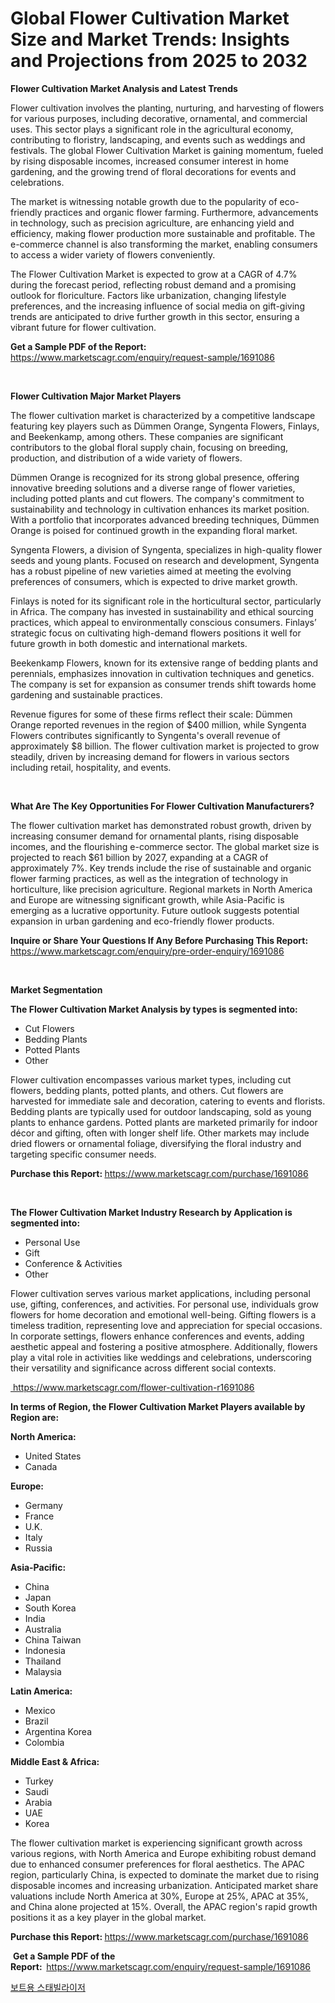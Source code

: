 <p><h1>Global Flower Cultivation Market Size and Market Trends: Insights and Projections from 2025 to 2032</h1></p><p><strong>Flower Cultivation Market Analysis and Latest Trends</strong></p>
<p><p>Flower cultivation involves the planting, nurturing, and harvesting of flowers for various purposes, including decorative, ornamental, and commercial uses. This sector plays a significant role in the agricultural economy, contributing to floristry, landscaping, and events such as weddings and festivals. The global Flower Cultivation Market is gaining momentum, fueled by rising disposable incomes, increased consumer interest in home gardening, and the growing trend of floral decorations for events and celebrations.</p><p>The market is witnessing notable growth due to the popularity of eco-friendly practices and organic flower farming. Furthermore, advancements in technology, such as precision agriculture, are enhancing yield and efficiency, making flower production more sustainable and profitable. The e-commerce channel is also transforming the market, enabling consumers to access a wider variety of flowers conveniently.</p><p>The Flower Cultivation Market is expected to grow at a CAGR of 4.7% during the forecast period, reflecting robust demand and a promising outlook for floriculture. Factors like urbanization, changing lifestyle preferences, and the increasing influence of social media on gift-giving trends are anticipated to drive further growth in this sector, ensuring a vibrant future for flower cultivation.</p></p>
<p><strong>Get a Sample PDF of the Report:&nbsp;</strong> <a href="https://www.marketscagr.com/enquiry/request-sample/1691086?utm_campaign=1909&utm_medium=2&utm_source=Github&utm_content=ia&utm_term=07012025&utm_id=flower-cultivation">https://www.marketscagr.com/enquiry/request-sample/1691086</a></p>
<p>&nbsp;</p>
<p><strong>Flower Cultivation Major Market Players</strong></p>
<p><p>The flower cultivation market is characterized by a competitive landscape featuring key players such as Dümmen Orange, Syngenta Flowers, Finlays, and Beekenkamp, among others. These companies are significant contributors to the global floral supply chain, focusing on breeding, production, and distribution of a wide variety of flowers.</p><p>Dümmen Orange is recognized for its strong global presence, offering innovative breeding solutions and a diverse range of flower varieties, including potted plants and cut flowers. The company's commitment to sustainability and technology in cultivation enhances its market position. With a portfolio that incorporates advanced breeding techniques, Dümmen Orange is poised for continued growth in the expanding floral market.</p><p>Syngenta Flowers, a division of Syngenta, specializes in high-quality flower seeds and young plants. Focused on research and development, Syngenta has a robust pipeline of new varieties aimed at meeting the evolving preferences of consumers, which is expected to drive market growth.</p><p>Finlays is noted for its significant role in the horticultural sector, particularly in Africa. The company has invested in sustainability and ethical sourcing practices, which appeal to environmentally conscious consumers. Finlays’ strategic focus on cultivating high-demand flowers positions it well for future growth in both domestic and international markets.</p><p>Beekenkamp Flowers, known for its extensive range of bedding plants and perennials, emphasizes innovation in cultivation techniques and genetics. The company is set for expansion as consumer trends shift towards home gardening and sustainable practices.</p><p>Revenue figures for some of these firms reflect their scale: Dümmen Orange reported revenues in the region of $400 million, while Syngenta Flowers contributes significantly to Syngenta's overall revenue of approximately $8 billion. The flower cultivation market is projected to grow steadily, driven by increasing demand for flowers in various sectors including retail, hospitality, and events.</p></p>
<p>&nbsp;</p>
<p><strong>What Are The Key Opportunities For Flower Cultivation Manufacturers?</strong></p>
<p><p>The flower cultivation market has demonstrated robust growth, driven by increasing consumer demand for ornamental plants, rising disposable incomes, and the flourishing e-commerce sector. The global market size is projected to reach $61 billion by 2027, expanding at a CAGR of approximately 7%. Key trends include the rise of sustainable and organic flower farming practices, as well as the integration of technology in horticulture, like precision agriculture. Regional markets in North America and Europe are witnessing significant growth, while Asia-Pacific is emerging as a lucrative opportunity. Future outlook suggests potential expansion in urban gardening and eco-friendly flower products.</p></p>
<p><strong>Inquire or Share Your Questions If Any Before Purchasing This Report:</strong> <a href="https://www.marketscagr.com/enquiry/pre-order-enquiry/1691086?utm_campaign=1909&utm_medium=2&utm_source=Github&utm_content=ia&utm_term=07012025&utm_id=flower-cultivation">https://www.marketscagr.com/enquiry/pre-order-enquiry/1691086</a></p>
<p>&nbsp;</p>
<p><strong>Market Segmentation</strong></p>
<p><strong>The Flower Cultivation Market Analysis by types is segmented into:</strong></p>
<p><ul><li>Cut Flowers</li><li>Bedding Plants</li><li>Potted Plants</li><li>Other</li></ul></p>
<p><p>Flower cultivation encompasses various market types, including cut flowers, bedding plants, potted plants, and others. Cut flowers are harvested for immediate sale and decoration, catering to events and florists. Bedding plants are typically used for outdoor landscaping, sold as young plants to enhance gardens. Potted plants are marketed primarily for indoor décor and gifting, often with longer shelf life. Other markets may include dried flowers or ornamental foliage, diversifying the floral industry and targeting specific consumer needs.</p></p>
<p><strong>Purchase this Report:&nbsp;</strong><a href="https://www.marketscagr.com/purchase/1691086?utm_campaign=1909&utm_medium=2&utm_source=Github&utm_content=ia&utm_term=07012025&utm_id=flower-cultivation">https://www.marketscagr.com/purchase/1691086</a></p>
<p>&nbsp;</p>
<p><strong>The Flower Cultivation Market Industry Research by Application is segmented into:</strong></p>
<p><ul><li>Personal Use</li><li>Gift</li><li>Conference & Activities</li><li>Other</li></ul></p>
<p><p>Flower cultivation serves various market applications, including personal use, gifting, conferences, and activities. For personal use, individuals grow flowers for home decoration and emotional well-being. Gifting flowers is a timeless tradition, representing love and appreciation for special occasions. In corporate settings, flowers enhance conferences and events, adding aesthetic appeal and fostering a positive atmosphere. Additionally, flowers play a vital role in activities like weddings and celebrations, underscoring their versatility and significance across different social contexts.</p></p>
<p><a href="https://www.marketscagr.com/flower-cultivation-r1691086?utm_campaign=1909&utm_medium=2&utm_source=Github&utm_content=ia&utm_term=07012025&utm_id=flower-cultivation">&nbsp;https://www.marketscagr.com/flower-cultivation-r1691086</a></p>
<p><strong>In terms of Region, the Flower Cultivation Market Players available by Region are:</strong></p>
<p>
    <p> <strong> North America: </strong>
        <ul>
            <li>United States</li>
            <li>Canada</li>
        </ul>
        </p> 
    <p> <strong> Europe: </strong>
        <ul>
            <li>Germany</li>
            <li>France</li>
            <li>U.K.</li>
            <li>Italy</li>
            <li>Russia</li>
        </ul>
        </p> 
    <p> <strong> Asia-Pacific: </strong>
        <ul>
            <li>China</li>
            <li>Japan</li>
            <li>South Korea</li>
            <li>India</li>
            <li>Australia</li>
            <li>China Taiwan</li>
            <li>Indonesia</li>
            <li>Thailand</li>
            <li>Malaysia</li>
        </ul>
        </p> 
    <p> <strong> Latin America: </strong>
        <ul>
            <li>Mexico</li>
            <li>Brazil</li>
            <li>Argentina Korea</li>
            <li>Colombia</li>
        </ul>
        </p> 
    <p> <strong> Middle East & Africa: </strong>
        <ul>
            <li>Turkey</li>
            <li>Saudi</li>
            <li>Arabia</li>
            <li>UAE</li>
            <li>Korea</li>
        </ul>
    </p>
    </p>
<p><p>The flower cultivation market is experiencing significant growth across various regions, with North America and Europe exhibiting robust demand due to enhanced consumer preferences for floral aesthetics. The APAC region, particularly China, is expected to dominate the market due to rising disposable incomes and increasing urbanization. Anticipated market share valuations include North America at 30%, Europe at 25%, APAC at 35%, and China alone projected at 15%. Overall, the APAC region's rapid growth positions it as a key player in the global market.</p></p>
<p><strong>Purchase this Report: </strong><a href="https://www.marketscagr.com/purchase/1691086?utm_campaign=1909&utm_medium=2&utm_source=Github&utm_content=ia&utm_term=07012025&utm_id=flower-cultivation">https://www.marketscagr.com/purchase/1691086</a></p>
<p>&nbsp;<strong>Get a Sample PDF of the Report:&nbsp;&nbsp;</strong><a href="https://www.marketscagr.com/enquiry/request-sample/1691086?utm_campaign=1909&utm_medium=2&utm_source=Github&utm_content=ia&utm_term=07012025&utm_id=flower-cultivation">https://www.marketscagr.com/enquiry/request-sample/1691086</a></p>
<p><strong></strong></p>
<p><p><a href="https://github.com/laholand/Market-Research-Report-List-6/blob/main/568727329732.md?utm_campaign=1909&utm_medium=2&utm_source=Github&utm_content=ia&utm_term=07012025&utm_id=flower-cultivation">보트용 스태빌라이저</a></p></p>